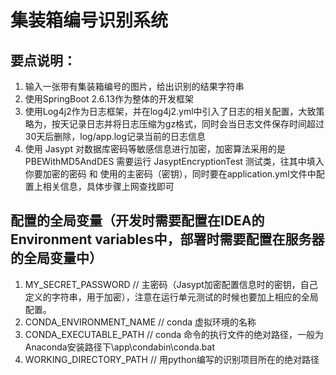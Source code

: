 # 集装箱编号识别系统

## 要点说明：
1. 输入一张带有集装箱编号的图片，给出识别的结果字符串
2. 使用SpringBoot 2.6.13作为整体的开发框架
3. 使用Log4j2作为日志框架，并在log4j2.yml中引入了日志的相关配置，大致策略为，按天记录日志并将日志压缩为gz格式，同时会当日志文件保存时间超过30天后删除，log/app.log记录当前的日志信息
4. 使用 Jasypt 对数据库密码等敏感信息进行加密，加密算法采用的是 PBEWithMD5AndDES 需要运行 JasyptEncryptionTest 测试类，往其中填入
你要加密的密码 和 使用的主密码（密钥），同时要在application.yml文件中配置上相关信息，具体步骤上网查找即可


## 配置的全局变量（开发时需要配置在IDEA的Environment variables中，部署时需要配置在服务器的全局变量中）
1) MY_SECRET_PASSWORD // 主密码（Jasypt加密配置信息时的密钥，自己定义的字符串，用于加密），注意在运行单元测试的时候也要加上相应的全局配置。  
2) CONDA_ENVIRONMENT_NAME // conda 虚拟环境的名称  
3) CONDA_EXECUTABLE_PATH // conda 命令的执行文件的绝对路径，一般为 Anaconda安装路径下\app\condabin\conda.bat  
4) WORKING_DIRECTORY_PATH // 用python编写的识别项目所在的绝对路径

